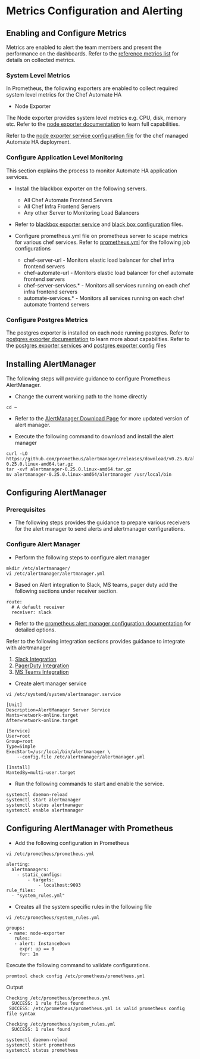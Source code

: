 
# Metrics Configuration and Alerting

## Enabling and Configure Metrics

Metrics are enabled to alert the team members and present the performance on the dashboards. Refer to the [reference metrics list](./Prometheus_Reference_Metrics_List.md) for details on collected metrics.

### System Level Metrics
In Prometheus, the following exporters are enabled to collect required system level metrics for the Chef Automate HA
* Node Exporter

The Node exporter provides system level metrics e.g. CPU, disk, memory etc. Refer to the [node exporter documentation](https://github.com/prometheus/node_exporter) to learn full capabilities.

Refer to the [node exporter service configuration file](./exporter_service_files/node_exporter.service) for the chef managed Automate HA deployment. 

### Configure Application Level Monitoring

This section explains the process to monitor Automate HA application services.

* Install the blackbox exporter on the following servers.
  - All Chef Automate Frontend Servers
  - All Chef Infra Frontend Servers
  - Any other Server to Monitoring Load Balancers

* Refer to [blackbox exporter service](./exporter_service_files/blackbox_exporter.service) and [black box configuration](./exporter_configs/blackbox_exporter.yml) files.

* Configure prometheus.yml file on prometheus server to scape metrics for various chef services. Refer to [prometheus.yml](./prometheus.yml) for the following job configurations
  - chef-server-url - Monitors elastic load balancer for chef infra frontend servers
  - chef-automate-url -  Monitors elastic load balancer for chef automate frontend servers
  - chef-server-services.* - Monitors all services running on each chef infra frontend servers
  - automate-services.* - Monitors all services running on each chef automate frontend servers

### Configure Postgres Metrics
  The postgres exporter is installed on each node running postgres. Refer to [postgres exporter documentation](https://github.com/prometheus-community/postgres_exporter) to learn more about capabilities. Refer to the [postgres exporter services](./exporter_service_files/postgres_exporter.service) and [postgres exporter config](./exporter_configs/postgres_exporter.env) files

## Installing AlertManager
The following steps will provide guidance to configure Prometheus AlertManager.

* Change the current working path to the home directly
```
cd ~
```
* Refer to the [AlertManager Download Page](https://prometheus.io/download/#alertmanager) for more updated version of alert manager.

* Execute the following command to download and install the alert manager

```
curl -LO  https://github.com/prometheus/alertmanager/releases/download/v0.25.0/alertmanager-0.25.0.linux-amd64.tar.gz
tar -xvf alertmanager-0.25.0.linux-amd64.tar.gz
mv alertmanager-0.25.0.linux-amd64/alertmanager /usr/local/bin
```

## Configuring AlertManager

### Prerequisites
* The following steps provides the guidance to prepare various receivers for the alert manager to send alerts and alertmanager configurations. 


### Configure Alert Manager

* Perform the following steps to configure alert manager

```
mkdir /etc/alertmanager/
vi /etc/alertmanager/alertmanager.yml
```

* Based on Alert integration to Slack, MS teams, pager duty add the following sections under receiver section.

```
route:
  # A default receiver
  receiver: slack
```

* Refer to the [prometheus alert manager configuration documentation](https://prometheus.io/docs/alerting/latest/configuration/) for detailed options. 

Refer to the following integration sections provides guidance to integrate with alertmanager 

1. [Slack Integration](./prometheus_slack_Integration_and_Notification.md)
1. [PagerDuty Integration ](./prometheus_PagerDuty_Integration_and_Notification.md)
1. [MS Teams Integration](./prometheus_msteams_Integration_and_Notification.md)

* Create alert manager service

```
vi /etc/systemd/system/alertmanager.service
```

```
[Unit]
Description=AlertManager Server Service
Wants=network-online.target
After=network-online.target

[Service]
User=root
Group=root
Type=Simple
ExecStart=/usr/local/bin/alertmanager \
    --config.file /etc/alertmanager/alertmanager.yml

[Install]
WantedBy=multi-user.target
```

* Run the following commands to start and enable the service.
```
systemctl daemon-reload
systemctl start alertmanager
systemctl status alertmanager
systemctl enable alertmanager
```

## Configuring AlertManager with Prometheus

* Add the following configuration in Prometheus

```
vi /etc/prometheus/prometheus.yml
```

```
alerting:
  alertmanagers:
    - static_configs:
        - targets:
            - localhost:9093
rule_files:
  - "system_rules.yml"
```

* Creates all the system specific rules in the following file

```
vi /etc/prometheus/system_rules.yml
```

```
groups:
 - name: node-exporter
   rules:
   - alert: InstanceDown
     expr: up == 0
     for: 1m
```

Execute the following command to validate configurations.

```
promtool check config /etc/prometheus/prometheus.yml
```

Output
```
Checking /etc/prometheus/prometheus.yml
  SUCCESS: 1 rule files found
 SUCCESS: /etc/prometheus/prometheus.yml is valid prometheus config file syntax

Checking /etc/prometheus/system_rules.yml
  SUCCESS: 1 rules found
```

```
systemctl daemon-reload
systemctl start prometheus
systemctl status prometheus
```


